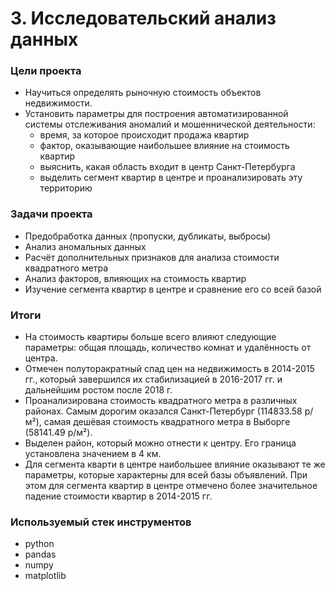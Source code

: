 # 3. Исследовательский анализ данных

### Цели проекта

- Научиться определять рыночную стоимость объектов недвижимости.
- Установить параметры для построения автоматизированной системы отслеживания аномалий и мошеннической деятельности:
	- время, за которое происходит продажа квартир
	- фактор, оказывающие наибольшее влияние на стоимость квартир
	- выяснить, какая область входит в центр Санкт-Петербурга
	- выделить сегмент квартир в центре и проанализировать эту территорию

### Задачи проекта

- Предобработка данных (пропуски, дубликаты, выбросы)
- Анализ аномальных данных
- Расчёт дополнительных признаков для анализа стоимости квадратного метра
- Анализ факторов, влияющих на стоимость квартир
- Изучение сегмента квартир в центре и сравнение его со всей базой

### Итоги

- На стоимость квартиры больше всего влияют следующие параметры: общая площадь, количество комнат и удалённость от центра. 
- Отмечен полуторакратный спад цен на недвижимость в 2014-2015 гг., который завершился их стабилизацией в 2016-2017 гг. и дальнейшим ростом после 2018 г. 
- Проанализирована стоимость квадратного метра в различных районах. Самым дорогим оказался Санкт-Петербург (114833.58 р/м²), самая дешёвая стоимость квадратного метра в Выборге (58141.49 р/м²).  
- Выделен район, который можно отнести к центру. Его граница установлена значением в 4 км. 
- Для сегмента кварти в центре наибольшее влияние оказывают те же параметры, которые характерны для всей базы объявлений. При этом для сегмента квартир в центре отмечено более значительное падение стоимости квартир в 2014-2015 гг. 

### Используемый стек инструментов

- python
- pandas
- numpy
- matplotlib
